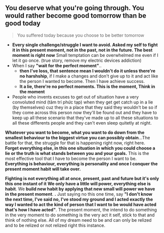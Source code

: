 
## You deserve what you're going through. You would rather become good tomorrow than be good today
>You suffered today because you choose to be better tomorrow

+ **Every single challenge/struggle I want to avoid. Asked my self to fight it in this present moment, not in the past, not in the future. The best moment is right now**
	Small temptation can be overwhelmed me even if I let it go once. (true story, remove my electric devices addiction) 
+ When I say **"wait for the perfect moment"**..
	+ **then I've loss, that sentence mean I wouldn't do it unless there're no harshship**, if I make a changes and don't give up to it and act like the person I wanted to become. Then I have achieve success.
	+ **It a lie, there're no perfect moments. This is the moment, Think in the moment**
+ People who invents excuses to get out of situation have a very convoluted mind (tâm trí phức tạp)
	when they get get catch up in a lie (by themselves) cuz they in a place that they said they wouldn't be so if they come across this person now they'll be found out and they have to keep up all these scenario that they've made up to all these situations to all these differents people and they can't even sleep quitetly at night.

**Whatever you want to become, what you want to do down from the smallest behaviour to the biggest virtue you can possibly obtain**...The battle for that, the struggle for that is happening right now, right here. **Forget everything else, in this one situation in which you could choose a lie or the truth is what stands between you and your goals.**
	This is the most effective tool that I have to become the person I want to be.
	**Everything is behaviour, everything is personality and once I conquer the present moment habit will take over.**

**Fighting is not everything all at once, present, past and future but it's only this one instant of it**
	**We only have a little will power, everything else is habit**. We **build new habit by applying that new small will power we have in the present moment**. 
	**.**
	Just saying no this one time, say **"I don't know the next time, I've said no, I've stood my ground and I acted exactly the way I wanted to act the kind of person that I want to be would have acted that's how I have acted"**.
The present moment, the intend to do something in the very moment to do something is the very act it self, stick to that and think of nothing else.
All of my dream need to be and can only be relized and to be relized or not relized right this instance.

